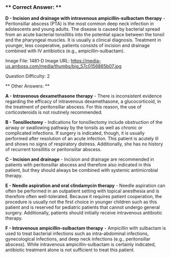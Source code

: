 ### ** Correct Answer: **

**D - Incision and drainage with intravenous ampicillin-sulbactam therapy** - Peritonsillar abscess (PTA) is the most common deep neck infection in adolescents and young adults. The disease is caused by bacterial spread from an acute bacterial tonsillitis into the potential space between the tonsil and the pharyngeal muscles. It is usually a clinical diagnosis. Treatment in younger, less cooperative, patients consists of incision and drainage combined with IV antibiotics (e.g., ampicillin-sulbactam).

Image File: 1481-D
Image URL: https://media-us.amboss.com/media/thumbs/big_57c0156865b07.jpg

Question Difficulty: 2

** Other Answers: **

**A - Intravenous dexamethasone therapy** - There is inconsistent evidence regarding the efficacy of intravenous dexamethasone, a glucocorticoid, in the treatment of peritonsillar abscess. For this reason, the use of corticosteroids is not routinely recommended.

**B - Tonsillectomy** - Indications for tonsillectomy include obstruction of the airway or swallowing pathway by the tonsils as well as chronic or complicated infections. If surgery is indicated, though, it is usually performed after resolution of an acute infection. This patient is acutely ill and shows no signs of respiratory distress. Additionally, she has no history of recurrent tonsillitis or peritonsillar abscess.

**C - Incision and drainage** - Incision and drainage are recommended in patients with peritonsillar abscess and therefore also indicated in this patient, but they should always be combined with systemic antimicrobial therapy.

**E - Needle aspiration and oral clindamycin therapy** - Needle aspiration can often be performed in an outpatient setting with topical anesthesia and is therefore often well-tolerated. Because it requires patient cooperation, the procedure is usually not the first choice in younger children such as this patient and is reserved for pediatric patients that cannot undergo general surgery. Additionally, patients should initially receive intravenous antibiotic therapy.

**F - Intravenous ampicillin-sulbactam therapy** - Ampicillin with sulbactam is used to treat bacterial infections such as intra-abdominal infections, gynecological infections, and deep neck infections (e.g., peritonsillar abscess). While intravenous ampicillin-sulbactam is certainly indicated, antibiotic treatment alone is not sufficient to treat this patient.

